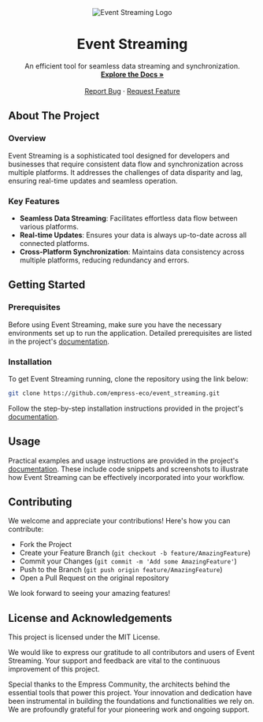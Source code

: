 <div align="center">
  <img src="https://grow.empress.eco/uploads/default/original/2X/1/1f1e1044d3864269d2a613577edb9763890422ab.png" alt="Event Streaming Logo" />

  <h1 align="center">Event Streaming</h1>

  <p align="center">
    An efficient tool for seamless data streaming and synchronization.
    <br />
    <a href="https://grow.empress.eco/"><strong>Explore the Docs »</strong></a>
    <br />
    <br />
    <a href="https://github.com/empress-eco/event_streaming/issues">Report Bug</a>
    ·
    <a href="https://github.com/empress-eco/event_streaming/issues">Request Feature</a>
  </p>
</div>

## About The Project

### Overview

Event Streaming is a sophisticated tool designed for developers and businesses that require consistent data flow and synchronization across multiple platforms. It addresses the challenges of data disparity and lag, ensuring real-time updates and seamless operation.

### Key Features

- **Seamless Data Streaming**: Facilitates effortless data flow between various platforms.
- **Real-time Updates**: Ensures your data is always up-to-date across all connected platforms.
- **Cross-Platform Synchronization**: Maintains data consistency across multiple platforms, reducing redundancy and errors.

## Getting Started

### Prerequisites

Before using Event Streaming, make sure you have the necessary environments set up to run the application. Detailed prerequisites are listed in the project's [documentation](https://grow.empress.eco/).

### Installation

To get Event Streaming running, clone the repository using the link below:

```sh
git clone https://github.com/empress-eco/event_streaming.git
```

Follow the step-by-step installation instructions provided in the project's [documentation](https://grow.empress.eco/).

## Usage

Practical examples and usage instructions are provided in the project's [documentation](https://grow.empress.eco/). These include code snippets and screenshots to illustrate how Event Streaming can be effectively incorporated into your workflow.

## Contributing

We welcome and appreciate your contributions! Here's how you can contribute:

- Fork the Project
- Create your Feature Branch (`git checkout -b feature/AmazingFeature`)
- Commit your Changes (`git commit -m 'Add some AmazingFeature'`)
- Push to the Branch (`git push origin feature/AmazingFeature`)
- Open a Pull Request on the original repository

We look forward to seeing your amazing features!

## License and Acknowledgements

This project is licensed under the MIT License.

We would like to express our gratitude to all contributors and users of Event Streaming. Your support and feedback are vital to the continuous improvement of this project.

Special thanks to the Empress Community, the architects behind the essential tools that power this project. Your innovation and dedication have been instrumental in building the foundations and functionalities we rely on. We are profoundly grateful for your pioneering work and ongoing support.